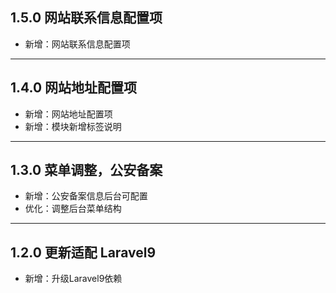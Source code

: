 ## 1.5.0 网站联系信息配置项

- 新增：网站联系信息配置项

---

## 1.4.0 网站地址配置项

- 新增：网站地址配置项
- 新增：模块新增标签说明

---

## 1.3.0 菜单调整，公安备案

- 新增：公安备案信息后台可配置
- 优化：调整后台菜单结构

---

## 1.2.0 更新适配 Laravel9

- 新增：升级Laravel9依赖
